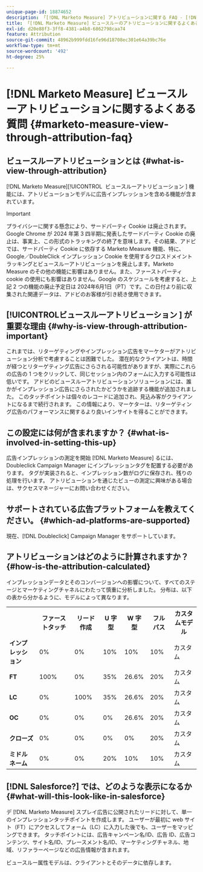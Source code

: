 ```yaml
---
unique-page-id: 18874652
description: 「[!DNL Marketo Measure] アトリビューションに関する FAQ - [!DNL Marketo Measure]」
title: 「[!DNL Marketo Measure] ビュースルーのアトリビューションに関するよくある質問」
exl-id: d20e88f3-3ff8-4381-a4b8-6862798caa74
feature: Attribution
source-git-commit: 48962b999fdd16fe96d18708ec301e64a39bc76e
workflow-type: tm+mt
source-wordcount: '492'
ht-degree: 25%

---
```


# [!DNL Marketo Measure] ビュースルーアトリビューションに関するよくある質問 {#marketo-measure-view-through-attribution-faq}

## ビュースルーアトリビューションとは {#what-is-view-through-attribution}

[!DNL Marketo Measure]&#x200B;[!UICONTROL &#x200B; ビュースルーアトリビューション &#x200B;] 機能には、アトリビューションモデルに広告インプレッションを含める機能が含まれています。

>[!IMPORTANT]
>
>プライバシーに関する懸念により、サードパーティ Cookie は廃止されます。Google Chrome が 2024 年第 3 四半期に発表したサードパーティ Cookie の廃止は、事実上、この形式のトラッキングの終了を意味します。その結果、アドビでは、サードパーティ Cookie に依存する Marketo Measure 機能、特に、Google／DoubleClick インプレッション Cookie を使用するクロスドメイントラッキングとビュースルーアトリビューションを廃止します。Marketo Measure のその他の機能に影響はありません。また、ファーストパーティ cookie の使用にも影響はありません。Google のスケジュールを考慮すると、上記 2 つの機能の廃止予定日は 2024年6月1日（PT）です。この日付より前に収集された関連データは、アドビのお客様が引き続き使用できます。

## [!UICONTROL &#x200B; ビュースルーアトリビューション &#x200B;] が重要な理由 {#why-is-view-through-attribution-important}

これまでは、リターゲティングやインプレッション広告をマーケターがアトリビューション分析で考慮することは困難でした。 潜在的なクライアントは、時間が経つとリターゲティング広告にさらされる可能性がありますが、実際にこれらの広告の 1 つをクリックして、同じセッション内のフォームに入力する可能性は低いです。 アドビのビュースルーアトリビューションソリューションには、誰かがインプレッション広告にさらされたかどうかを追跡する機能が追加されました。 このタッチポイントは個々のレコードに追加され、見込み客がクライアントになるまで続行されます。 この情報により、マーケターは、リターゲティング広告のパフォーマンスに関するより良いインサイトを得ることができます。

## この設定には何が含まれますか？ {#what-is-involved-in-setting-this-up}

広告インプレッションの測定を開始 [!DNL Marketo Measure] るには、Doubleclick Campaign Manager にインプレッションタグを配置する必要があります。 タグが実装されると、インプレッション数がログに保存され、残りの処理を行います。 アトリビューションを通じたビューの測定に興味がある場合は、サクセスマネージャーにお問い合わせください。

## サポートされている広告プラットフォームを教えてください。 {#which-ad-platforms-are-supported}

現在、[!DNL Doubleclick] Campaign Manager をサポートしています。

## アトリビューションはどのように計算されますか？ {#how-is-the-attribution-calculated}

インプレッションデータとそのコンバージョンへの影響について、すべてのステージとマーケティングチャネルにわたって慎重に分析しました。 分布は、以下の表から分かるように、モデルによって異なります。

<table> 
 <colgroup> 
  <col> 
  <col> 
  <col> 
  <col> 
  <col> 
  <col> 
  <col> 
 </colgroup> 
 <tbody> 
  <tr> 
   <th><br></th> 
   <th>ファーストタッチ</th> 
   <th>リード作成</th> 
   <th>U 字型</th> 
   <th>W 字型</th> 
   <th>フルパス</th> 
   <th>カスタムモデル</th> 
  </tr> 
  <tr> 
   <td><strong>インプレッション</strong></td> 
   <td>0%</td> 
   <td>0%</td> 
   <td>10%</td> 
   <td>10%</td> 
   <td>10%</td> 
   <td>カスタム</td> 
  </tr> 
  <tr> 
   <td><strong>FT</strong></td> 
   <td>100%</td> 
   <td>0%</td> 
   <td>35%</td> 
   <td>26.6%</td> 
   <td>20%</td> 
   <td>カスタム</td> 
  </tr> 
  <tr> 
   <td><strong>LC</strong></td> 
   <td>0%</td> 
   <td>100%</td> 
   <td>35%</td> 
   <td>26.6%</td> 
   <td>20%</td> 
   <td>カスタム</td> 
  </tr> 
  <tr> 
   <td><strong>OC</strong></td> 
   <td>0%</td> 
   <td>0%</td> 
   <td>0%</td> 
   <td>26.6%</td> 
   <td>20%</td> 
   <td>カスタム</td> 
  </tr> 
  <tr> 
   <td><strong>クローズ</strong></td> 
   <td>0%</td> 
   <td>0%</td> 
   <td>0%</td> 
   <td>0%</td> 
   <td>20%</td> 
   <td>カスタム</td> 
  </tr> 
  <tr> 
   <td><strong>ミドルネーム</strong></td> 
   <td>0%</td> 
   <td>0%</td> 
   <td>20%</td> 
   <td>10%</td> 
   <td>10%</td> 
   <td>カスタム</td> 
  </tr> 
 </tbody> 
</table>

## [!DNL Salesforce?] では、どのような表示になるか {#what-will-this-look-like-in-salesforce}

デ [!DNL Marketo Measure] スプレイ広告に公開されたリードに対して、単一のインプレッションタッチポイントを作成します。 ユーザーが最初に web サイト（FT）にアクセスしてフォーム（LC）に入力した後でも、ユーザーをマッピングできます。 タッチポイントには、広告キャンペーン名/ID、広告 ID、広告コンテンツ、サイト名/ID、プレースメント名/ID、マーケティングチャネル、地域、リファラーページなどの広告情報が含まれます。

ビュースルー属性モデルは、クライアントとそのデータに依存します。
